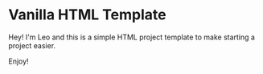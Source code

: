 # Vanilla HTML Template

Hey! I'm Leo and this is a simple HTML project template to make starting a project easier.

Enjoy!
